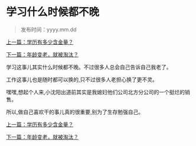 # 学习什么时候都不晚

> 发布时间：yyyy.mm.dd

[上一篇：学历有多少含金量？ ](/education/article64)

[下一篇：年龄变老，就被淘汰？ ](/education/article66)



学习这事儿其实什么时候都不晚。不过很多人总会自己告诉自己我老了。

工作这事儿也是随时都可以换的,只不过很多人老担心换了更不灵。

嘿嘿,想起个人来,小沈阳出道前其实是我媳妇他们公司北方分公司的一个挺烂的销售。

所以,做自己喜欢干的事儿真的很重要,别为了生存勉强自己。



[上一篇：学历有多少含金量？ ](/education/article64)

[下一篇：年龄变老，就被淘汰？ ](/education/article66)
